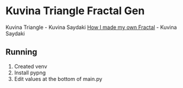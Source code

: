 # Kuvina Triangle Fractal Gen
Kuvina Triangle - Kuvina Saydaki
[How I made my own Fractal](https://www.youtube.com/watch?v=gQyIZWYZwns) - Kuvina Saydaki

## Running
1. Created venv
2. Install pypng
3. Edit values at the bottom of main.py

